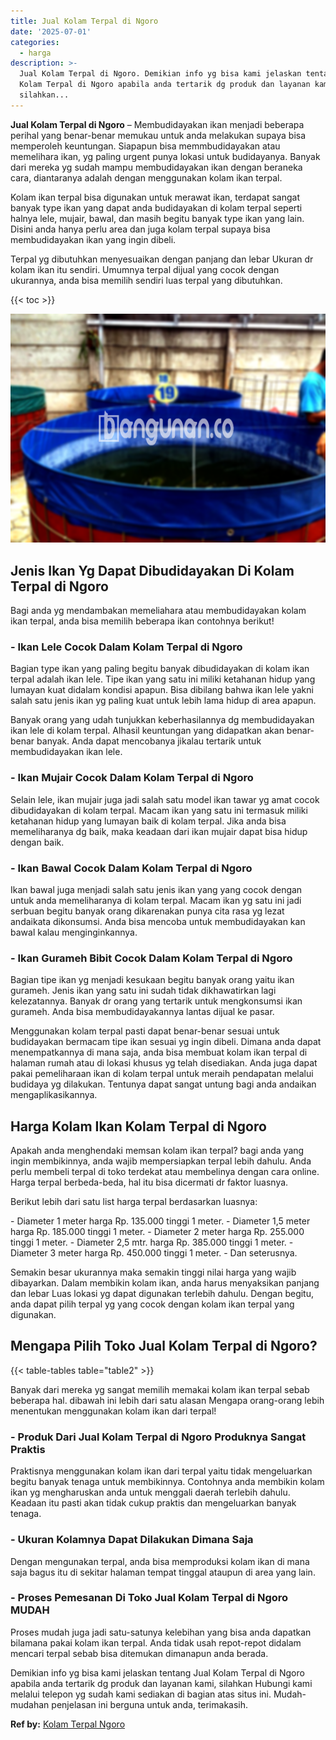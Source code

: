 ```yaml
---
title: Jual Kolam Terpal di Ngoro
date: '2025-07-01'
categories:
  - harga
description: >-
  Jual Kolam Terpal di Ngoro. Demikian info yg bisa kami jelaskan tentang Jual
  Kolam Terpal di Ngoro apabila anda tertarik dg produk dan layanan kami,
  silahkan...
---
```


**Jual Kolam Terpal di Ngoro** – Membudidayakan ikan menjadi beberapa perihal yang benar-benar memukau untuk anda melakukan supaya bisa memperoleh keuntungan. Siapapun bisa memmbudidayakan atau memelihara ikan, yg paling urgent punya lokasi untuk budidayanya. Banyak dari mereka yg sudah mampu membudidayakan ikan dengan beraneka cara, diantaranya adalah dengan menggunakan kolam ikan terpal.

Kolam ikan terpal bisa digunakan untuk merawat ikan, terdapat sangat banyak type ikan yang dapat anda budidayakan di kolam terpal seperti halnya lele, mujair, bawal, dan masih begitu banyak type ikan yang lain. Disini anda hanya perlu area dan juga kolam terpal supaya bisa membudidayakan ikan yang ingin dibeli.

Terpal yg dibutuhkan menyesuaikan dengan panjang dan lebar Ukuran dr kolam ikan itu sendiri. Umumnya terpal dijual yang cocok dengan ukurannya, anda bisa memilih sendiri luas terpal yang dibutuhkan.

{{< toc >}}

![Jual Kolam Terpal di Ngoro](/images/jual-kolam-terpal-31.png)

## Jenis Ikan Yg Dapat Dibudidayakan Di Kolam Terpal di Ngoro

Bagi anda yg mendambakan memeliahara atau membudidayakan kolam ikan terpal, anda bisa memilih beberapa ikan contohnya berikut!

### \- Ikan Lele Cocok Dalam Kolam Terpal di Ngoro

Bagian type ikan yang paling begitu banyak dibudidayakan di kolam ikan terpal adalah ikan lele. Tipe ikan yang satu ini miliki ketahanan hidup yang lumayan kuat didalam kondisi apapun. Bisa dibilang bahwa ikan lele yakni salah satu jenis ikan yg paling kuat untuk lebih lama hidup di area apapun.

Banyak orang yang udah tunjukkan keberhasilannya dg membudidayakan ikan lele di kolam terpal. Alhasil keuntungan yang didapatkan akan benar-benar banyak. Anda dapat mencobanya jikalau tertarik untuk membudidayakan ikan lele.

### \- Ikan Mujair Cocok Dalam Kolam Terpal di Ngoro

Selain lele, ikan mujair juga jadi salah satu model ikan tawar yg amat cocok dibudidayakan di kolam terpal. Macam ikan yang satu ini termasuk miliki ketahanan hidup yang lumayan baik di kolam terpal. Jika anda bisa memeliharanya dg baik, maka keadaan dari ikan mujair dapat bisa hidup dengan baik.

### \- Ikan Bawal Cocok Dalam Kolam Terpal di Ngoro

Ikan bawal juga menjadi salah satu jenis ikan yang yang cocok dengan untuk anda memeliharanya di kolam terpal. Macam ikan yg satu ini jadi serbuan begitu banyak orang dikarenakan punya cita rasa yg lezat andaikata dikonsumsi. Anda bisa mencoba untuk membudidayakan kan bawal kalau menginginkannya.

### \- Ikan Gurameh Bibit Cocok Dalam Kolam Terpal di Ngoro

Bagian tipe ikan yg menjadi kesukaan begitu banyak orang yaitu ikan gurameh. Jenis ikan yang satu ini sudah tidak dikhawatirkan lagi kelezatannya. Banyak dr orang yang tertarik untuk mengkonsumsi ikan gurameh. Anda bisa membudidayakannya lantas dijual ke pasar.

Menggunakan kolam terpal pasti dapat benar-benar sesuai untuk budidayakan bermacam tipe ikan sesuai yg ingin dibeli. Dimana anda dapat menempatkannya di mana saja, anda bisa membuat kolam ikan terpal di halaman rumah atau di lokasi khusus yg telah disediakan. Anda juga dapat pakai pemeliharaan ikan di kolam terpal untuk meraih pendapatan melalui budidaya yg dilakukan. Tentunya dapat sangat untung bagi anda andaikan mengaplikasikannya.

## Harga Kolam Ikan Kolam Terpal di Ngoro

Apakah anda menghendaki memsan kolam ikan terpal? bagi anda yang ingin membikinnya, anda wajib mempersiapkan terpal lebih dahulu. Anda perlu membeli terpal di toko terdekat atau membelinya dengan cara online. Harga terpal berbeda-beda, hal itu bisa dicermati dr faktor luasnya.

Berikut lebih dari satu list harga terpal berdasarkan luasnya:

\- Diameter 1 meter harga Rp. 135.000 tinggi 1 meter. - Diameter 1,5 meter harga Rp. 185.000 tinggi 1 meter. - Diameter 2 meter harga Rp. 255.000 tinggi 1 meter. - Diameter 2,5 mtr. harga Rp. 385.000 tinggi 1 meter. - Diameter 3 meter harga Rp. 450.000 tinggi 1 meter. - Dan seterusnya.

Semakin besar ukurannya maka semakin tinggi nilai harga yang wajib dibayarkan. Dalam membikin kolam ikan, anda harus menyaksikan panjang dan lebar Luas lokasi yg dapat digunakan terlebih dahulu. Dengan begitu, anda dapat pilih terpal yg yang cocok dengan kolam ikan terpal yang digunakan.

## Mengapa Pilih Toko Jual Kolam Terpal di Ngoro?

{{< table-tables table="table2" >}}

Banyak dari mereka yg sangat memilih memakai kolam ikan terpal sebab beberapa hal. dibawah ini lebih dari satu alasan Mengapa orang-orang lebih menentukan menggunakan kolam ikan dari terpal!

### \- Produk Dari Jual Kolam Terpal di Ngoro Produknya Sangat Praktis

Praktisnya menggunakan kolam ikan dari terpal yaitu tidak mengeluarkan begitu banyak tenaga untuk membikinnya. Contohnya anda membikin kolam ikan yg mengharuskan anda untuk menggali daerah terlebih dahulu. Keadaan itu pasti akan tidak cukup praktis dan mengeluarkan banyak tenaga.

### \- Ukuran Kolamnya Dapat Dilakukan Dimana Saja

Dengan mengunakan terpal, anda bisa memproduksi kolam ikan di mana saja bagus itu di sekitar halaman tempat tinggal ataupun di area yang lain.

### \- Proses Pemesanan Di Toko Jual Kolam Terpal di Ngoro MUDAH

Proses mudah juga jadi satu-satunya kelebihan yang bisa anda dapatkan bilamana pakai kolam ikan terpal. Anda tidak usah repot-repot didalam mencari terpal sebab bisa ditemukan dimanapun anda berada.

Demikian info yg bisa kami jelaskan tentang Jual Kolam Terpal di Ngoro apabila anda tertarik dg produk dan layanan kami, silahkan Hubungi kami melalui telepon yg sudah kami sediakan di bagian atas situs ini. Mudah-mudahan penjelasan ini berguna untuk anda, terimakasih.

**Ref by:** [Kolam Terpal Ngoro](https://id.wikipedia.org/wiki/Kolam)
